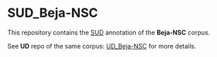 # SUD_Beja-NSC

This repository contains the [SUD](https://surfacesyntacticud.github.io/) annotation of the **Beja-NSC** corpus.

See **UD** repo of the same corpus: [UD_Beja-NSC](https://github.com/UniversalDependencies/UD_Beja-NSC) for more details.
